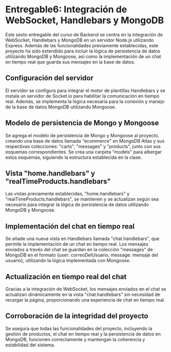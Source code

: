 # Entregable6: Integración de WebSocket, Handlebars y MongoDB

Este sexto entregable del curso de Backend se centra en la integración de WebSocket, Handlebars y MongoDB en un servidor Node.js utilizando Express. Además de las funcionalidades previamente establecidas, este proyecto ha sido extendido para incluir la lógica de persistencia de datos utilizando MongoDB y Mongoose, así como la implementación de un chat en tiempo real que guarda sus mensajes en la base de datos.

## Configuración del servidor

El servidor se configura para integrar el motor de plantillas Handlebars y se instala un servidor de Socket.io para habilitar la comunicación en tiempo real. Además, se implementa la lógica necesaria para la conexión y manejo de la base de datos MongoDB utilizando Mongoose.

## Modelo de persistencia de Mongo y Mongoose

Se agrega el modelo de persistencia de Mongo y Mongoose al proyecto, creando una base de datos llamada "ecommerce" en MongoDB Atlas y sus respectivas colecciones: "carts", "messages" y "products", junto con sus esquemas correspondientes. Se crea una carpeta "models" para albergar estos esquemas, siguiendo la estructura establecida en la clase.

## Vista "home.handlebars" y "realTimeProducts.handlebars"

Las vistas previamente establecidas, "home.handlebars" y "realTimeProducts.handlebars", se mantienen y se actualizan según sea necesario para integrar la lógica de persistencia de datos utilizando MongoDB y Mongoose.

## Implementación del chat en tiempo real

Se añade una nueva vista en Handlebars llamada "chat.handlebars", que permite la implementación de un chat en tiempo real. Los mensajes enviados a través del chat se guardan en la colección "messages" de MongoDB en el formato {user: correoDelUsuario, message: mensaje del usuario}, utilizando la lógica implementada con Mongoose.

## Actualización en tiempo real del chat

Gracias a la integración de WebSocket, los mensajes enviados en el chat se actualizan dinámicamente en la vista "chat.handlebars" sin necesidad de recargar la página, proporcionando una experiencia de chat en tiempo real.

## Corroboración de la integridad del proyecto

Se asegura que todas las funcionalidades del proyecto, incluyendo la gestión de productos, el chat en tiempo real y la persistencia de datos en MongoDB, funcionen correctamente y mantengan la coherencia y estabilidad del sistema.

